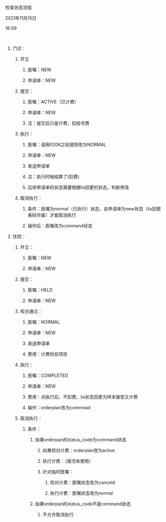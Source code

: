 检查状态流程

2021年11月15日

16:09

 

1.  门诊：

    1.  开立

        1.  医嘱：NEW

        2.  申请单：NEW

    2.  提交：

        1.  医嘱：ACTIVE（已计费）

        2.  申请单：NEW

        3.  注：提交后只是计费，扣挂号费

    3.  执行：

        1.  医嘱：调用0206之前就把改为NORMAL

        2.  申请单：NEW

        3.  发送申请单

        4.  注：执行时候结算了(扣费)

        5.  后续申请单的状态需要根据lis回更的状态，判断修改

    4.  取消执行：

        1.  条件：医嘱为normal（已执行）状态，且申请单为new状态（lis回更条码作废）才能取消执行

        2.  操作后：医嘱改为command状态

2.  住院：

    1.  开立：

        1.  医嘱：NEW

        2.  申请单：NEW

    2.  提交：

        1.  医嘱：HELD

        2.  申请单：NEW

    3.  校对通过：

        1.  医嘱：NORMAL

        2.  申请单：NEW

        3.  发送申请单

        4.  费用：计费检验项目

    4.  执行：

        1.  医嘱：COMPLETED

        2.  申请单：NEW

        3.  费用：点执行后，不扣费，lis状态回更为样本接受又计费

        4.  操作：orderplan改为commnad

    5.  取消执行：

        1.  条件：

            1.  如果orderpan的status_code为command状态

                1.  如果校对计费：orderplan改为active

                2.  执行计费：（唐河未使用）

                3.  针对临时医嘱：

                    1.  校对计费：医嘱状态改为canceld

                    2.  执行计费：医嘱状态改为normal

            2.  如果orderpan的status_code不是command状态

                1.  不允许取消执行
